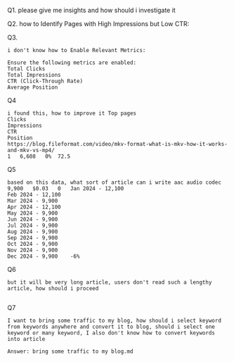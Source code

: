 Q1. please give me insights and how should i investigate it 

Q2. how to Identify Pages with High Impressions but Low CTR:

Q3. 

```
i don't know how to Enable Relevant Metrics:

Ensure the following metrics are enabled:
Total Clicks
Total Impressions
CTR (Click-Through Rate)
Average Position
   ```

Q4

```
i found this, how to improve it Top pages
Clicks
Impressions
CTR
Position
https://blog.fileformat.com/video/mkv-format-what-is-mkv-how-it-works-and-mkv-vs-mp4/
1	6,608	0%	72.5
```

Q5
```
based on this data, what sort of article can i write aac audio codec	9,900	$0.03	0	Jan 2024 - 12,100
Feb 2024 - 12,100
Mar 2024 - 9,900
Apr 2024 - 12,100
May 2024 - 9,900
Jun 2024 - 9,900
Jul 2024 - 9,900
Aug 2024 - 9,900
Sep 2024 - 9,900
Oct 2024 - 9,900
Nov 2024 - 9,900
Dec 2024 - 9,900	-6%
```

Q6

```
but it will be very long article, users don't read such a lengthy article, how should i proceed


```

Q7

```
I want to bring some traffic to my blog, how should i select keyword from keywords anywhere and convert it to blog, should i select one keyword or many keyword, I also don't know how to convert keywords into article

Answer: bring some traffic to my blog.md

```
